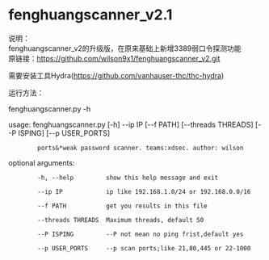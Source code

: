 # fenghuangscanner_v2.1<br>
说明：<br>
fenghuangscanner_v2的升级版，在原来基础上新增3389弱口令探测功能<br>
原链接：https://github.com/wilson9x1/fenghuangscanner_v2.git<br>

需要安装工具Hydra(https://github.com/vanhauser-thc/thc-hydra)<br>

运行方法：<br>

fenghuangscanner.py -h

usage: fenghuangscanner.py [-h] --ip IP [--f PATH] [--threads THREADS] [--P ISPING] [--p USER_PORTS]

            ports&*weak password scanner. teams:xdsec. author: wilson

optional arguments:
          
            -h, --help         show this help message and exit
          
            --ip IP            ip like 192.168.1.0/24 or 192.168.0.0/16
          
            --f PATH           get you results in this file
          
            --threads THREADS  Maximum threads, default 50
          
            --P ISPING         --P not mean no ping frist,default yes
          
            --p USER_PORTS     --p scan ports;like 21,80,445 or 22-1000
  
